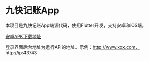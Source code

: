 # 九快记账App

本项目是九快记账App端源代码，使用Flutter开发，支持安卓和iOS端。

[安卓APK下载地址](https://github.com/getmoneynote/moneynote-flutter/releases)

登录界面后台地址为运行API的地址。示例：http://www.xxx.com， http://ip:43743

